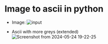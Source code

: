 # Image to ascii in python
- Image:
![input](https://pngimg.com/uploads/thinking_man/thinking_man_PNG11595.png)

- Ascii with more greys (extended)
![Screenshot from 2024-05-24 19-22-25](https://github.com/EugenioBarbieriViale/image-to-ascii/assets/82298389/2e913ef7-772b-46e7-8962-aed4a53504e2)
